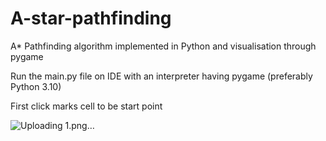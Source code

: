 # A-star-pathfinding
A* Pathfinding algorithm implemented in Python and visualisation through pygame

Run the main.py file on IDE with an interpreter having pygame (preferably Python 3.10)

First click marks cell to be start point

![Uploading 1.png…]()

